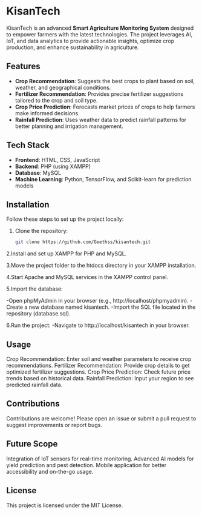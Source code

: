 # KisanTech

KisanTech is an advanced **Smart Agriculture Monitoring System** designed to empower farmers with the latest technologies. The project leverages AI, IoT, and data analytics to provide actionable insights, optimize crop production, and enhance sustainability in agriculture.

## Features

- **Crop Recommendation**: Suggests the best crops to plant based on soil, weather, and geographical conditions.
- **Fertilizer Recommendation**: Provides precise fertilizer suggestions tailored to the crop and soil type.
- **Crop Price Prediction**: Forecasts market prices of crops to help farmers make informed decisions.
- **Rainfall Prediction**: Uses weather data to predict rainfall patterns for better planning and irrigation management.

## Tech Stack

- **Frontend**: HTML, CSS, JavaScript
- **Backend**: PHP (using XAMPP)
- **Database**: MySQL
- **Machine Learning**: Python, TensorFlow, and Scikit-learn for prediction models

## Installation

Follow these steps to set up the project locally:

1. Clone the repository:
   ```bash
   git clone https://github.com/Geethss/kisantech.git
   
2.Install and set up XAMPP for PHP and MySQL.

3.Move the project folder to the htdocs directory in your XAMPP installation.

4.Start Apache and MySQL services in the XAMPP control panel.

5.Import the database:

-Open phpMyAdmin in your browser (e.g., http://localhost/phpmyadmin).
-Create a new database named kisantech.
-Import the SQL file located in the repository (database.sql).

6.Run the project:
-Navigate to http://localhost/kisantech in your browser.

## Usage
Crop Recommendation: Enter soil and weather parameters to receive crop recommendations.
Fertilizer Recommendation: Provide crop details to get optimized fertilizer suggestions.
Crop Price Prediction: Check future price trends based on historical data.
Rainfall Prediction: Input your region to see predicted rainfall data.

## Contributions
Contributions are welcome! Please open an issue or submit a pull request to suggest improvements or report bugs.

## Future Scope
Integration of IoT sensors for real-time monitoring.
Advanced AI models for yield prediction and pest detection.
Mobile application for better accessibility and on-the-go usage.

## License
This project is licensed under the MIT License.
